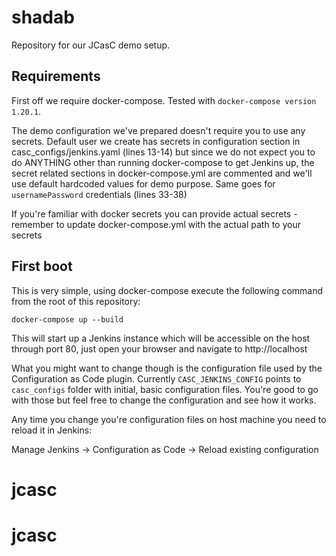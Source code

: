 # shadab
Repository for our JCasC demo setup.

## Requirements

First off we require docker-compose. Tested with `docker-compose version 1.20.1`. 

The demo configuration we've prepared doesn't require you to use any secrets. Default user we create has secrets in configuration section in casc_configs/jenkins.yaml (lines 13-14) but since we do not expect you to do ANYTHING other than running docker-compose to get Jenkins up, the secret related sections in docker-compose.yml are commented and we'll use default hardcoded values for demo purpose. Same goes for `usernamePassword` credentials (lines 33-38)

If you're familiar with docker secrets you can provide actual secrets - remember to update docker-compose.yml with the actual path to your secrets

## First boot 

This is very simple, using docker-compose execute the following command from the root of this repository:

`docker-compose up --build`

This will start up a Jenkins instance which will be accessible on the host through port 80, just open your browser and navigate to http://localhost

What you might want to change though is the configuration file used by the Configuration as Code plugin. Currently `CASC_JENKINS_CONFIG` points to `casc_configs` folder with initial, basic configuration files. You're good to go with those but feel free to change the configuration and see how it works.

Any time you change you're configuration files on host machine you need to reload it in Jenkins:

Manage Jenkins -> Configuration as Code -> Reload existing configuration
# jcasc
# jcasc
